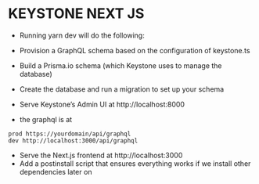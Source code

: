 # KEYSTONE NEXT JS

- Running yarn dev will do the following:

- Provision a GraphQL schema based on the configuration of keystone.ts
- Build a Prisma.io schema (which Keystone uses to manage the database)
- Create the database and run a migration to set up your schema
- Serve Keystone’s Admin UI at http://localhost:8000
- the graphql is at

```
prod https://yourdomain/api/graphql
dev http://localhost:3000/api/graphql
```

- Serve the Next.js frontend at http://localhost:3000
- Add a postinstall script that ensures everything works if we install other dependencies later on
